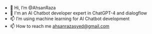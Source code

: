 - 👋 Hi, I’m @AhsanRaza
- 👀 I'm an AI Chatbot developer expert in ChatGPT-4 and dialogflow
- 📫 I’m using machine learning for AI Chatbot development
- 📫 How to reach me ahsanrazasyed@gmail.com 

<!---
ahsan3219/ahsan3219 is a ✨ special ✨ repository because its `README.md` (this file) appears on your GitHub profile.
You can click the Preview link to take a look at your changes.
--->
